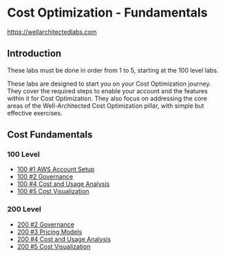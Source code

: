 # Cost Optimization - Fundamentals 
https://wellarchitectedlabs.com 

## Introduction

These labs must be done in order from 1 to 5, starting at the 100 level labs.

These labs are designed to start you on your Cost Optimization journey. They cover the required steps to enable your account and the features within it for Cost Optimization. They also focus on addressing the core areas of the Well-Architected Cost Optimization pillar, with simple but effective exercises.  


## Cost Fundamentals

### 100 Level
- [100 #1 AWS Account Setup](./100_1_AWS_Account_Setup/README.md)
- [100 #2 Governance](./100_2_Cost_and_Usage_Governance/README.md)
- [100 #4 Cost and Usage Analysis](./100_4_Cost_and_Usage_Analysis/README.md)
- [100 #5 Cost Visualization](./100_5_Cost_Visualization/README.md)

### 200 Level
- [200 #2 Governance](./200_2_Cost_and_Usage_Governance/README.md)
- [200 #3 Pricing Models](./200_3_Pricing_Models/README.md) 
- [200 #4 Cost and Usage Analysis](./200_4_Cost_and_Usage_Analysis/README.md)
- [200 #5 Cost Visualization](./200_5_Cost_Visualization/README.md) 

